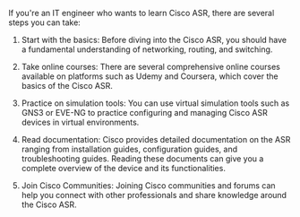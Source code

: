 If you're an IT engineer who wants to learn Cisco ASR, there are several steps you can take:

1. Start with the basics: Before diving into the Cisco ASR, you should have a fundamental understanding of networking, routing, and switching.

2. Take online courses: There are several comprehensive online courses available on platforms such as Udemy and Coursera, which cover the basics of the Cisco ASR.

3. Practice on simulation tools: You can use virtual simulation tools such as GNS3 or EVE-NG to practice configuring and managing Cisco ASR devices in virtual environments.

4. Read documentation: Cisco provides detailed documentation on the ASR ranging from installation guides, configuration guides, and troubleshooting guides. Reading these documents can give you a complete overview of the device and its functionalities.

5. Join Cisco Communities: Joining Cisco communities and forums can help you connect with other professionals and share knowledge around the Cisco ASR.
